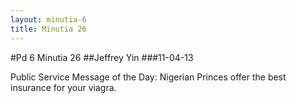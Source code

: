 ```yaml
---
layout: minutia-6
title: Minutia 26
---
```


#Pd 6 Minutia 26
##Jeffrey Yin
###11-04-13

Public Service Message of the Day: Nigerian Princes offer the best insurance for your viagra.


